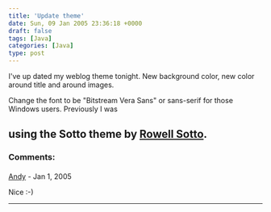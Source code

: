 ```yaml
---
title: 'Update theme'
date: Sun, 09 Jan 2005 23:36:18 +0000
draft: false
tags: [Java]
categories: [Java]
type: post
---
```


I've up dated my weblog theme tonight. New background color, new color around title and around images.

Change the font to be "Bitstream Vera Sans" or sans-serif for those Windows users. Previously I was

using the Sotto theme by [Rowell Sotto](http://sotto.org/).
---
### Comments:
#### 
[Andy](http://jroller.com/page/anandn "anandn@swissinfo.org") - <time datetime="2005-01-10 01:01:29">Jan 1, 2005</time>

Nice :-)
<hr />
